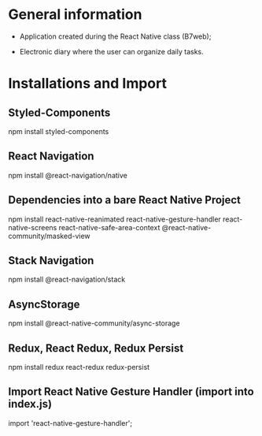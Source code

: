 # General information

- Application created during the React Native class (B7web);

- Electronic diary where the user can organize daily tasks.

# Installations and Import 

## Styled-Components

npm install styled-components

## React Navigation

npm install @react-navigation/native

## Dependencies into a bare React Native Project

npm install react-native-reanimated react-native-gesture-handler react-native-screens react-native-safe-area-context @react-native-community/masked-view  

## Stack Navigation

npm install @react-navigation/stack

## AsyncStorage

npm install @react-native-community/async-storage

## Redux, React Redux, Redux Persist

npm install redux react-redux redux-persist

## Import React Native Gesture Handler (import into index.js)

import 'react-native-gesture-handler';
